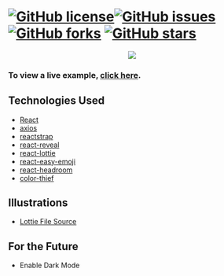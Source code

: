 # <a href="https://github.com/brian-reed-software/developer-portfolio/blob/main/LICENSE"><img alt="GitHub license" src="https://img.shields.io/github/license/brian-reed-software/developer-portfolio"></a><a href="https://github.com/brian-reed-software/developer-portfolio/issues"><img alt="GitHub issues" src="https://img.shields.io/github/issues/brian-reed-software/developer-portfolio"></a><a href="https://github.com/brian-reed-software/developer-portfolio/network"><img alt="GitHub forks" src="https://img.shields.io/github/forks/brian-reed-software/developer-portfolio"></a> <a href="https://github.com/brian-reed-software/developer-portfolio/stargazers"><img alt="GitHub stars" src="https://img.shields.io/github/stars/brian-reed-software/developer-portfolio"></a> 

<p align="center">
  <kbd>
    <img src="https://api.apiflash.com/v1/urltoimage?access_key=d34cca0d6f784ec2a6abcb263f308015&url=http://https://brian-reed.me/"></img>
  </kbd>
</p>

### To view a live example, **[click here](https://brian-reed.me//)**.

## Technologies Used 

- [React](https://reactjs.org/)
- [axios](https://www.npmjs.com/package/axios)
- [reactstrap](https://reactstrap.github.io/)
- [react-reveal](https://www.react-reveal.com/)
- [react-lottie](https://www.npmjs.com/package/react-lottie)
- [react-easy-emoji](https://github.com/appfigures/react-easy-emoji)
- [react-headroom](https://github.com/KyleAMathews/react-headroom)
- [color-thief](https://github.com/lokesh/color-thief)

## Illustrations
- [Lottie File Source](https://lottiefiles.com)

## For the Future

- Enable Dark Mode

